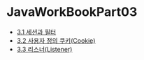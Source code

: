 # JavaWorkBookPart03

- [3.1 세션과 필터](https://github.com/DS0708/JavaWorkBookPart03/blob/main/md/3-1.md)
- [3.2 사용자 정의 쿠키(Cookie)](https://github.com/DS0708/JavaWorkBookPart03/blob/main/md/3-2.md)
- [3.3 리스너(Listener)](https://github.com/DS0708/JavaWorkBookPart03/blob/main/md/3-3.md)
